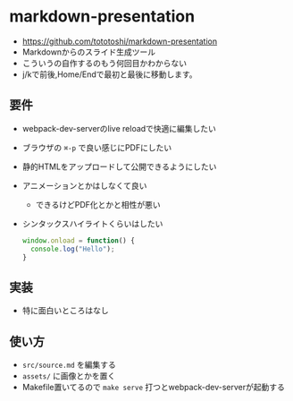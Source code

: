 # markdown-presentation

- https://github.com/tototoshi/markdown-presentation
- Markdownからのスライド生成ツール
- こういうの自作するのもう何回目かわからない
- j/kで前後,Home/Endで最初と最後に移動します。

## 要件

- webpack-dev-serverのlive reloadで快適に編集したい
- ブラウザの `⌘-p` で良い感じにPDFにしたい
- 静的HTMLをアップロードして公開できるようにしたい
- アニメーションとかはしなくて良い
  - できるけどPDF化とかと相性が悪い


- シンタックスハイライトくらいはしたい

  ```javascript
  window.onload = function() {
    console.log("Hello");
  }
  ```

## 実装

- 特に面白いところはなし

## 使い方

- `src/source.md` を編集する
- `assets/` に画像とかを置く
- Makefile置いてるので `make serve` 打つとwebpack-dev-serverが起動する
